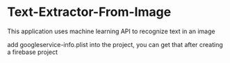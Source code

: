 # Text-Extractor-From-Image
This application uses machine learning API to recognize text in an image

add googleservice-info.plist into the project, you can get that after creating a firebase project
